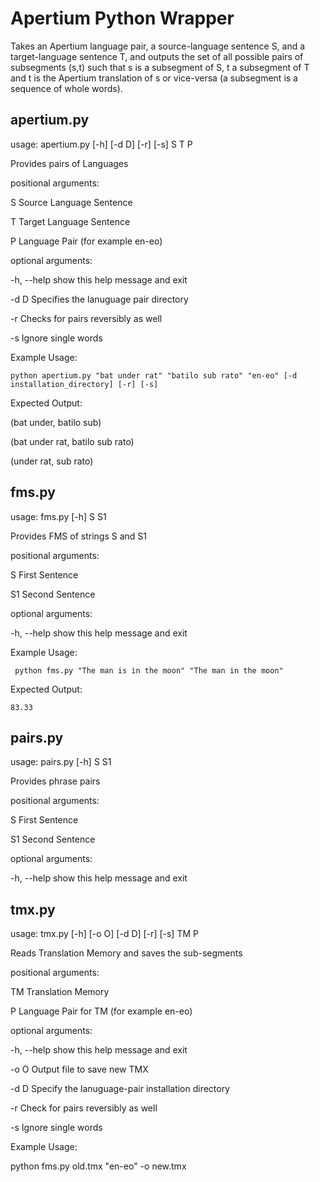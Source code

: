 Apertium Python Wrapper
======================

Takes an Apertium language pair, a source-language sentence S, and a target-language sentence T, and outputs the set of all possible pairs of subsegments (s,t) such that s is a subsegment of S, t a subsegment of T and t is the Apertium translation of s or vice-versa (a subsegment is a sequence of whole words).

apertium.py
-----------
usage: apertium.py [-h] [-d D] [-r] [-s] S T P

Provides pairs of Languages

positional arguments:

  S           Source Language Sentence

  T           Target Language Sentence

  P           Language Pair (for example en-eo)

optional arguments:

  -h, --help  show this help message and exit

  -d D        Specifies the lanuguage pair directory

  -r          Checks for pairs reversibly as well

  -s          Ignore single words

Example Usage:

	python apertium.py "bat under rat" "batilo sub rato" "en-eo" [-d installation_directory] [-r] [-s] 

Expected Output:

(bat under, batilo sub)

(bat under rat, batilo sub rato)

(under rat, sub rato)

fms.py
------
usage: fms.py [-h] S S1

Provides FMS of strings S and S1

positional arguments:

  S           First Sentence

  S1          Second Sentence

optional arguments:

  -h, --help  show this help message and exit

Example Usage:

	 python fms.py "The man is in the moon" "The man in the moon"

Expected Output:

	83.33

pairs.py
--------
usage: pairs.py [-h] S S1

Provides phrase pairs

positional arguments:

  S           First Sentence

  S1          Second Sentence

optional arguments:

  -h, --help  show this help message and exit

tmx.py
------

usage: tmx.py [-h] [-o O] [-d D] [-r] [-s] TM P

Reads Translation Memory and saves the sub-segments

positional arguments:

  TM          Translation Memory

  P           Language Pair for TM (for example en-eo)

optional arguments:

  -h, --help  show this help message and exit

  -o O        Output file to save new TMX

  -d D        Specify the lanuguage-pair installation directory

  -r          Check for pairs reversibly as well

  -s          Ignore single words

Example Usage:

   python fms.py old.tmx "en-eo" -o new.tmx
